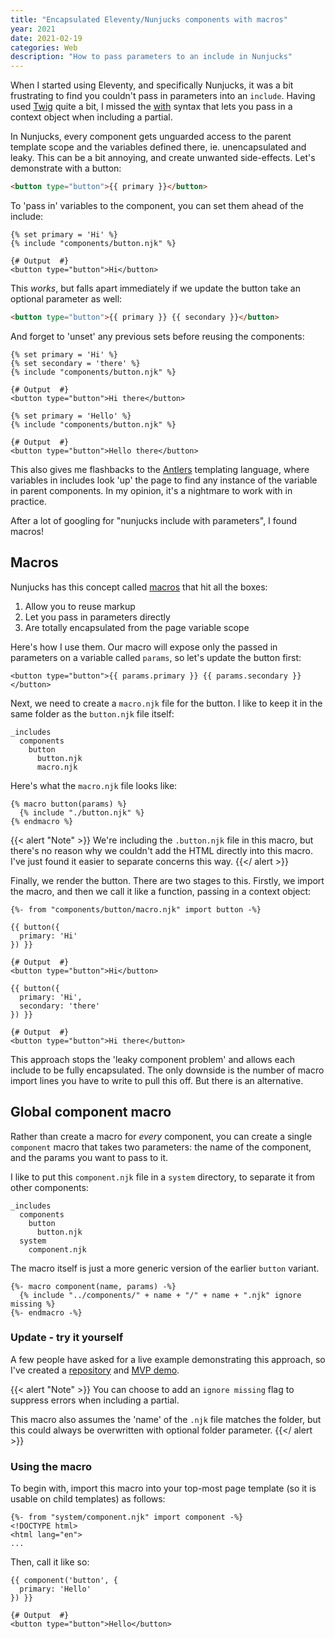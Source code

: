 ```yaml
---
title: "Encapsulated Eleventy/Nunjucks components with macros"
year: 2021
date: 2021-02-19
categories: Web
description: "How to pass parameters to an include in Nunjucks"
---
```


When I started using Eleventy, and specifically Nunjucks, it was a bit frustrating to find you couldn't pass in parameters into an `include`. Having used [Twig](https://twig.symfony.com/) quite a bit, I missed the [with](https://twig.symfony.com/doc/3.x/tags/include.html) syntax that lets you pass in a context object when including a partial.

In Nunjucks, every component gets unguarded access to the parent template scope and the variables defined there, ie. unencapsulated and leaky. This can be a bit annoying, and create unwanted side-effects. Let's demonstrate with a button:

```html
<button type="button">{{ primary }}</button>
```

To 'pass in' variables to the component, you can set them ahead of the include:

```twig
{% set primary = 'Hi' %}
{% include "components/button.njk" %}

{# Output  #}
<button type="button">Hi</button>
```


This _works_, but falls apart immediately if we update the button take an optional parameter as well:

```html
<button type="button">{{ primary }} {{ secondary }}</button>
```

And forget to 'unset' any previous sets before reusing the components:

```twig
{% set primary = 'Hi' %}
{% set secondary = 'there' %}
{% include "components/button.njk" %}

{# Output  #}
<button type="button">Hi there</button>

{% set primary = 'Hello' %}
{% include "components/button.njk" %}

{# Output  #}
<button type="button">Hello there</button>
```

This also gives me flashbacks to the [Antlers](https://statamic.dev/antlers) templating language, where variables in includes look 'up' the page to find any instance of the variable in parent components. In my opinion, it's a nightmare to work with in practice.

After a lot of googling for "nunjucks include with parameters", I found macros!

## Macros

Nunjucks has this concept called [macros](https://mozilla.github.io/nunjucks/templating.html#macro) that hit all the boxes:

1. Allow you to reuse markup
2. Let you pass in parameters directly
3. Are totally encapsulated from the page variable scope

Here's how I use them. Our macro will expose only the passed in parameters on a variable called `params`, so let's update the button first:

```twig
<button type="button">{{ params.primary }} {{ params.secondary }}</button>
```

Next, we need to create a `macro.njk` file for the button. I like to keep it in the same folder as the `button.njk` file itself:

```
_includes
  components
    button
      button.njk
      macro.njk
```

Here's what the `macro.njk` file looks like:

```twig
{% macro button(params) %}
  {% include "./button.njk" %}
{% endmacro %}
```

{{< alert "Note" >}}
We're including the `.button.njk` file in this macro, but there's no reason why we couldn't add the HTML directly into this macro. I've just found it easier to separate concerns this way.
{{</ alert >}}

Finally, we render the button. There are two stages to this. Firstly, we import the macro, and then we call it like a function, passing in a context object:

```twig
{%- from "components/button/macro.njk" import button -%}

{{ button({
  primary: 'Hi'
}) }}

{# Output  #}
<button type="button">Hi</button>

{{ button({
  primary: 'Hi',
  secondary: 'there'
}) }}

{# Output  #}
<button type="button">Hi there</button>
```

This approach stops the 'leaky component problem' and allows each include to be fully encapsulated. The only downside is the number of macro import lines you have to write to pull this off. But there is an alternative.

## Global component macro

Rather than create a macro for _every_ component, you can create a single `component` macro that takes two parameters: the name of the component, and the params you want to pass to it.

I like to put this `component.njk` file in a `system` directory, to separate it from other components:

```
_includes
  components
    button
      button.njk
  system
    component.njk
```

The macro itself is just a more generic version of the earlier `button` variant.

```twig
{%- macro component(name, params) -%}
  {% include "../components/" + name + "/" + name + ".njk" ignore missing %}
{%- endmacro -%}
```

### Update - try it yourself

A few people have asked for a live example demonstrating this approach, so I've created a [repository](https://github.com/trys/11ty-component-macro) and [MVP demo](https://11ty-component-macro.netlify.app/).

{{< alert "Note" >}}
You can choose to add an `ignore missing` flag to suppress errors when including a partial.

This macro also assumes the 'name' of the `.njk` file matches the folder, but this could always be overwritten with optional folder parameter.
{{</ alert >}}

### Using the macro

To begin with, import this macro into your top-most page template (so it is usable on child templates) as follows:

```twig
{%- from "system/component.njk" import component -%}
<!DOCTYPE html>
<html lang="en">
...
```

Then, call it like so:

```twig
{{ component('button', {
  primary: 'Hello'
}) }}

{# Output  #}
<button type="button">Hello</button>
```
